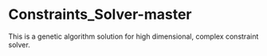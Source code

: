 # Constraints_Solver-master
 This is a genetic algorithm solution for high dimensional, complex constraint solver. 
